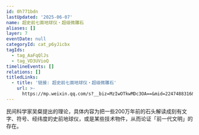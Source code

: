 ```yaml
---
id: 0h771bdn
lastUpdated: '2025-06-07'
name: 超史前七面地球仪・超级微雕石
aliases: []
layer: 7
eventDate: null
categoryId: cat_p6yJicbx
tagIds:
  - tag_AaFqQlJs
  - tag_VD3UVioQ
timelineEvents: []
relations: []
titledLinks:
  - title: '链接: 超史前七面地球仪・超级微雕石'
    url: >-
      https://mp.weixin.qq.com/s?__biz=MzIwOTkwMDc3OA==&mid=2247488316&idx=1&sn=0e0d70e6eb3b6c81ff1fbf7b8f7c1783&chksm=96c27640a2508020491df320e8c45d149c394a6aa711ef3ba4e5fcb02040535c5f99edb37654
---
```

民间科学家吴粲提出的理论，具体内容为把一些200万年前的石头解读成刻有文字、符号、经纬度的史前地球仪，或是某些技术物件，从而论证「前一代文明」的存在。

